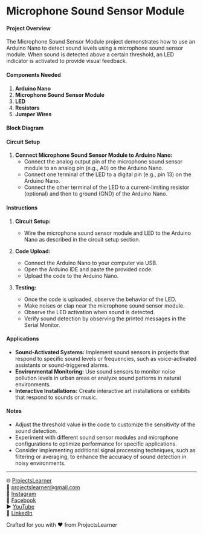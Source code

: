 # Microphone Sound Sensor Module

#### Project Overview

The Microphone Sound Sensor Module project demonstrates how to use an Arduino Nano to detect sound levels using a microphone sound sensor module. When sound is detected above a certain threshold, an LED indicator is activated to provide visual feedback.

#### Components Needed

1. **Arduino Nano**
2. **Microphone Sound Sensor Module**
3. **LED**
4. **Resistors**
5. **Jumper Wires**

#### Block Diagram


#### Circuit Setup

1. **Connect Microphone Sound Sensor Module to Arduino Nano:**
   - Connect the analog output pin of the microphone sound sensor module to an analog pin (e.g., A0) on the Arduino Nano.
   - Connect one terminal of the LED to a digital pin (e.g., pin 13) on the Arduino Nano.
   - Connect the other terminal of the LED to a current-limiting resistor (optional) and then to ground (GND) of the Arduino Nano.

#### Instructions

1. **Circuit Setup:**
   - Wire the microphone sound sensor module and LED to the Arduino Nano as described in the circuit setup section.

2. **Code Upload:**
   - Connect the Arduino Nano to your computer via USB.
   - Open the Arduino IDE and paste the provided code.
   - Upload the code to the Arduino Nano.

3. **Testing:**
   - Once the code is uploaded, observe the behavior of the LED.
   - Make noises or clap near the microphone sound sensor module.
   - Observe the LED activation when sound is detected.
   - Verify sound detection by observing the printed messages in the Serial Monitor.

#### Applications

- **Sound-Activated Systems:** Implement sound sensors in projects that respond to specific sound levels or frequencies, such as voice-activated assistants or sound-triggered alarms.
- **Environmental Monitoring:** Use sound sensors to monitor noise pollution levels in urban areas or analyze sound patterns in natural environments.
- **Interactive Installations:** Create interactive art installations or exhibits that respond to sounds or music.

#### Notes

- Adjust the threshold value in the code to customize the sensitivity of the sound detection.
- Experiment with different sound sensor modules and microphone configurations to optimize performance for specific applications.
- Consider implementing additional signal processing techniques, such as filtering or averaging, to enhance the accuracy of sound detection in noisy environments.

---

🌐 [ProjectsLearner](https://projectslearner.com/learn/arduino-nano-microphone-sound-sensor-module)  
📧 [projectslearner@gmail.com](mailto:projectslearner@gmail.com)  
📸 [Instagram](https://www.instagram.com/projectslearner/)  
📘 [Facebook](https://www.facebook.com/projectslearner)  
▶️ [YouTube](https://www.youtube.com/@ProjectsLearner)  
📘 [LinkedIn](https://www.linkedin.com/in/projectslearner)  

Crafted for you with ❤️ from ProjectsLearner